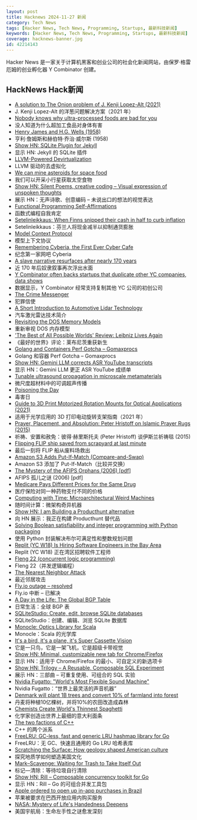 ```yaml
---
layout: post
title: Hacknews 2024-11-27 新闻
category: Tech News
tags: [Hacker News, Tech News, Programming, Startups, 最新科技新闻]
keywords: [Hacker News, Tech News, Programming, Startups, 最新科技新闻]
coverage: hacknews-banner.jpg
id: 42214143
---
```


Hacker News 是一家关于计算机黑客和创业公司的社会化新闻网站，由保罗·格雷厄姆的创业孵化器 Y Combinator 创建。

## HackNews Hack新闻

- [A solution to The Onion problem of J. Kenji Lopez-Alt (2021)](https://medium.com/@drspoulsen/a-solution-to-the-onion-problem-of-j-kenji-l%C3%B3pez-alt-c3c4ab22e67c)
- J. Kenji Lopez-Alt 的洋葱问题解决方案（2021 年）
- [Nobody knows why ultra-processed foods are bad for you](https://www.economist.com/science-and-technology/2024/11/25/scientists-are-learning-why-ultra-processed-foods-are-bad-for-you)
- 没人知道为什么超加工食品对身体有害
- [Henry James and H.G. Wells (1958)](https://www.bopsecrets.org/rexroth/essays/james-wells.htm)
- 亨利·詹姆斯和赫伯特·乔治·威尔斯 (1958)
- [Show HN: SQLite Plugin for Jekyll](https://github.com/captn3m0/jekyll-sqlite)
- 显示 HN: Jekyll 的 SQLite 插件
- [LLVM-Powered Devirtualization](https://blog.thalium.re/posts/llvm-powered-devirtualization/)
- LLVM 驱动的去虚拟化
- [We can mine asteroids for space food](https://www.cambridge.org/core/journals/international-journal-of-astrobiology/article/how-we-can-mine-asteroids-for-space-food/9EF3C4FA6F32368D09994EB7910C7035)
- 我们可以开采小行星获取太空食物
- [Show HN: Silent Poems, creative coding – Visual expression of unspoken thoughts](https://silentpoems.net/)
- 展示 HN：无声诗歌、创意编码 – 未说出口的想法的视觉表达
- [Functional Programming Self-Affirmations](https://norikitech.com/posts/functional-affirmations/)
- 函数式编程自我肯定
- [Setelinleikkaus: When Finns snipped their cash in half to curb inflation](http://jpkoning.blogspot.com/2024/11/setelinleikkaus-when-finns-snipped.html)
- Setelinleikkaus：芬兰人将现金减半以抑制通货膨胀
- [Model Context Protocol](https://www.anthropic.com/news/model-context-protocol)
- 模型上下文协议
- [Remembering Cyberia, the First Ever Cyber Cafe](https://www.vice.com/en/article/worlds-first-ever-cyber-cafe-cyberia-london/)
- 纪念第一家网吧 Cyber​​ia
- [A slave narrative resurfaces after nearly 170 years](https://www.nytimes.com/2024/05/23/arts/john-jacobs-slavery-discovery.html)
- 近 170 年后奴隶叙事再次浮出水面
- [Y Combinator often backs startups that duplicate other YC companies, data shows](https://techcrunch.com/2024/11/22/y-combinator-often-backs-startups-that-duplicate-other-yc-companies-data-shows-its-not-just-ai-code-editors/)
- 数据显示，Y Combinator 经常支持复制其他 YC 公司的初创公司
- [The Crime Messenger](https://www.cbc.ca/newsinteractives/features/the-crime-messenger)
- 犯罪信使
- [A Short Introduction to Automotive Lidar Technology](https://www.viksnewsletter.com/p/short-intro-to-automotive-lidar)
- 汽车激光雷达技术简介
- [Revisiting the DOS Memory Models](https://blogsystem5.substack.com/p/dos-memory-models)
- 重新审视 DOS 内存模型
- ['The Best of All Possible Worlds' Review: Leibniz Lives Again](https://www.wsj.com/arts-culture/books/the-best-of-all-possible-worlds-review-leibniz-lives-again-647be296)
- 《最好的世界》评论：莱布尼茨重获新生
- [Golang and Containers Perf Gotcha – Gomaxprocs](https://metoro.io/blog/go-production-performance-gotcha-gomaxprocs)
- Golang 和容器 Perf Gotcha – Gomaxprocs
- [Show HN: Gemini LLM corrects ASR YouTube transcripts](https://ldenoue.github.io/readabletranscripts/)
- 显示 HN：Gemini LLM 更正 ASR YouTube 成绩单
- [Tunable ultrasound propagation in microscale metamaterials](https://news.mit.edu/2024/tunable-ultrasound-propagation-microscale-metamaterials-1120)
- 微尺度超材料中的可调超声传播
- [Poisoning the Day](https://ashore.io/journal/crossover-creativity/poisoning-the-day)
- 毒害日
- [Guide to 3D Print Motorized Rotation Mounts for Optical Applications (2021)](https://arxiv.org/abs/2102.13207)
- 适用于光学应用的 3D 打印电动旋转支架指南（2021 年）
- [Prayer, Placement, and Absolution: Peter Hristoff on Islamic Prayer Rugs (2015)](https://www.metmuseum.org/perspectives/peter-hristoff-islamic-prayer-rugs)
- 祈祷、安置和赦免：彼得·赫里斯托夫 (Peter Hristoff) 谈伊斯兰祈祷毯 (2015)
- [Flipping FLIP ship saved from scrapyard at last minute](https://newatlas.com/marine/flipping-flip-ship-saved/)
- 最后一刻将 FLIP 船从废料场救出
- [Amazon S3 Adds Put-If-Match (Compare-and-Swap)](https://aws.amazon.com/about-aws/whats-new/2024/11/amazon-s3-functionality-conditional-writes/)
- Amazon S3 添加了 Put-If-Match（比较并交换）
- [The Mystery of the AFIPS Orphans (2006) [pdf]](https://archive.computerhistory.org/resources/text/Study_Collection/062303137.05.01.acc.pdf)
- AFIPS 孤儿之谜 (2006) [pdf]
- [Medicare Pays Different Prices for the Same Drug](https://www.wsj.com/health/healthcare/medicare-pays-wildly-different-prices-for-the-same-drug-b20fa58c)
- 医疗保险对同一种药物支付不同的价格
- [Computing with Time: Microarchitectural Weird Machines](https://cacm.acm.org/research-highlights/computing-with-time-microarchitectural-weird-machines/)
- 随时间计算：微架构奇异机器
- [Show HN: I am Building a Producthunt alternative](https://huntlie.com)
- 向 HN 展示：我正在构建 Producthunt 替代品
- [Solving Boolean satisfiability and integer programming with Python packaging](https://mmaaz.ca/writings/pipip.html)
- 使用 Python 封装解决布尔可满足性和整数规划问题
- [Replit (YC W18) Is Hiring Software Engineers in the Bay Area](https://replit.com/careers)
- Replit (YC W18) 正在湾区招聘软件工程师
- [Fleng 22 (concurrent logic programming)](http://www.call-with-current-continuation.org/fleng/fleng.html)
- Fleng 22（并发逻辑编程）
- [The Nearest Neighbor Attack](https://www.volexity.com/blog/2024/11/22/the-nearest-neighbor-attack-how-a-russian-apt-weaponized-nearby-wi-fi-networks-for-covert-access/)
- 最近邻居攻击
- [Fly.io outage – resolved](https://status.flyio.net)
- Fly.io 中断 – 已解决
- [A Day in the Life: The Global BGP Table](https://articles.foletta.org/post/2024-01-08-a-day-in-the-life-the-bgp-table/)
- 日常生活：全球 BGP 表
- [SQLiteStudio: Create, edit, browse SQLite databases](https://sqlitestudio.pl/)
- SQLiteStudio：创建、编辑、浏览 SQLite 数据库
- [Monocle: Optics Library for Scala](https://www.optics.dev/Monocle/)
- Monocle：Scala 的光学库
- [It's a bird, it's a plane, it's Super Cassette Vision](https://nicole.express/2024/its-a-bird-its-a-plane-its-super-cassette-vision.html)
- 它是一只鸟，它是一架飞机，它是超级卡带视觉
- [Show HN: Minimal, customizable new tab for Chrome/Firefox](https://www.flowtide.app)
- 显示 HN：适用于 Chrome/Firefox 的最小、可自定义的新选项卡
- [Show HN: Trilogy – A Reusable, Composable SQL Experiment](https://trilogydata.dev/demo)
- 展示 HN：三部曲 – 可重复使用、可组合的 SQL 实验
- [Nvidia Fugatto: "World's Most Flexible Sound Machine"](https://blogs.nvidia.com/blog/fugatto-gen-ai-sound-model/)
- Nvidia Fugatto：“世界上最灵活的声音机器”
- [Denmark will plant 1B trees and convert 10% of farmland into forest](https://apnews.com/article/denmark-forest-trees-fertilizer-e55416347fcc385a3ea8e2415726f908)
- 丹麦将种植10亿棵树，并将10%的农田改造成森林
- [Chemists Create World's Thinnest Spaghetti](https://phys.org/news/2024-11-chemists-world-thinnest-spaghetti.html)
- 化学家创造出世界上最细的意大利面条
- [The two factions of C++](https://herecomesthemoon.net/2024/11/two-factions-of-cpp/)
- C++ 的两个派系
- [FreeLRU: GC-less, fast and generic LRU hashmap library for Go](https://github.com/elastic/go-freelru)
- FreeLRU：无 GC、快速且通用的 Go LRU 哈希表库
- [Scratching the Surface: How geology shaped American culture](https://www.chronicle.com/article/scratching-the-surface)
- 探究地质学如何塑造美国文化
- [Mark–Scavenge: Waiting for Trash to Take Itself Out](https://inside.java/2024/11/22/mark-scavenge-gc/)
- 标记—清除：等待垃圾自行清除
- [Show HN: Rill – Composable concurrency toolkit for Go](https://github.com/destel/rill)
- 显示 HN：Rill – Go 的可组合并发工具包
- [Apple ordered to open up in-app purchases in Brazil](https://techcrunch.com/2024/11/26/apple-ordered-to-open-up-in-app-purchases-in-brazil/)
- 苹果被要求在巴西开放应用内购买服务
- [NASA: Mystery of Life's Handedness Deepens](https://www.nasa.gov/science-research/planetary-science/astrobiology/nasa-mystery-of-lifes-handedness-deepens/)
- 美国宇航局：生命左手性之谜愈发深刻

